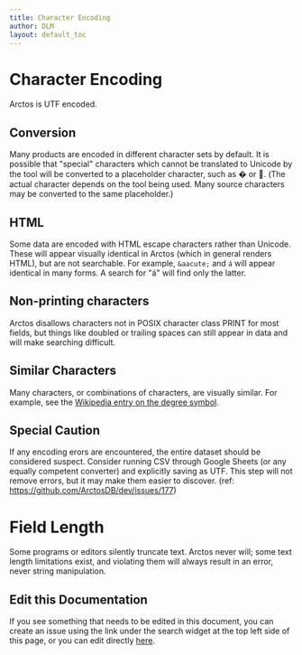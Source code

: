 ```yaml
---
title: Character Encoding
author: DLM
layout: default_toc
---
```


# Character Encoding

Arctos is UTF encoded.

## Conversion

Many products are encoded in different character sets by default. It is possible that "special" characters which cannot be translated to Unicode by the tool will be converted to a placeholder character, such as � or . (The actual character depends on the tool being used. Many source characters may be converted to the same placeholder.)


## HTML

Some data are encoded with HTML escape characters rather than Unicode. These will appear visually identical in Arctos (which in general renders HTML), but are not searchable. For example, ``&aacute;`` and ``á`` will appear identical in many forms. A search for "á" will find only the latter.

## Non-printing characters

Arctos disallows characters not in POSIX character class PRINT for most fields, but things like doubled or trailing spaces can still appear in data and will make searching difficult.

## Similar Characters

Many characters, or combinations of characters, are visually similar. For example, see the [Wikipedia entry on the degree symbol](https://en.wikipedia.org/wiki/Degree_symbol).

## Special Caution

If any encoding erors are encountered, the entire dataset should be considered suspect. Consider running CSV through Google Sheets (or any equally competent converter) and explicitly saving as UTF. This step will not remove errors, but it may make them easier to discover. (ref: <https://github.com/ArctosDB/dev/issues/177>)

# Field Length

Some programs or editors silently truncate text. Arctos never will; some text length limitations exist, and violating them will always result in an error, never string manipulation.

## Edit this Documentation

If you see something that needs to be edited in this document, you can create an issue using the link under the search widget at the top left side of this page, or you can edit directly <a href="https://github.com/ArctosDB/documentation-wiki/edit/gh-pages/_documentation/encoding.markdown" target="_blank">here</a>.
